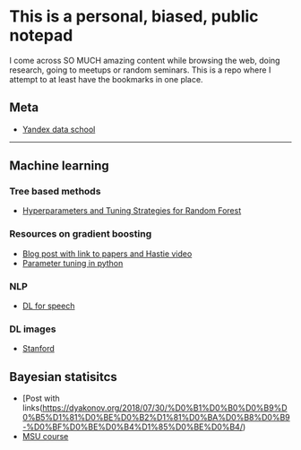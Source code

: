 # This is a personal, biased, public notepad

I come across SO MUCH amazing content while browsing the web, doing research, going to meetups or random seminars. This is a repo where I attempt to at least have the bookmarks in one place.

## Meta

- [Yandex data school](https://github.com/yandexdataschool)

***

## Machine learning 

### Tree based methods

- [Hyperparameters and Tuning Strategies for Random Forest](https://arxiv.org/pdf/1804.03515.pdf)

### Resources on gradient boosting
- [Blog post with link to papers and Hastie video](https://machinelearningmastery.com/gentle-introduction-gradient-boosting-algorithm-machine-learning/)
- [Parameter tuning in python](https://www.analyticsvidhya.com/blog/2016/02/complete-guide-parameter-tuning-gradient-boosting-gbm-python/)

### NLP
- [DL for speech](https://online.stanford.edu/courses/cs224d-deep-learning-natural-language-processing)

### DL images
- [Stanford](http://cs231n.stanford.edu/2017/syllabus.html)


## Bayesian statisitcs
- [Post with links(https://dyakonov.org/2018/07/30/%D0%B1%D0%B0%D0%B9%D0%B5%D1%81%D0%BE%D0%B2%D1%81%D0%BA%D0%B8%D0%B9-%D0%BF%D0%BE%D0%B4%D1%85%D0%BE%D0%B4/)
- [MSU course](http://www.machinelearning.ru/wiki/index.php?title=%D0%91%D0%BC%D0%BC%D0%BE)
